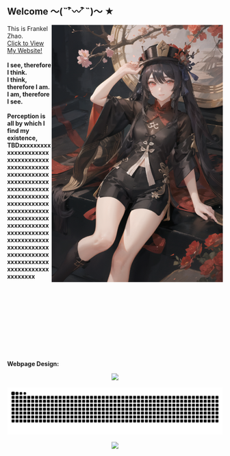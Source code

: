 ## Welcome ～(˵¯͒〰¯͒˵)～ ★

<img align='right' src='personal_cdn/00017-2771211951.png' width='400px'>

This is Frankel Zhao. <br>
[Click to View My Website!](https://furkathertaha.github.io/) <br>
<br>
<b>I see, therefore I think. <b> <br>
<b>I think, therefore I am. <b> <br>
<b>I am, therefore I see. <b> <br>
<br>
Perception is all by which I find my existence, 
TBDxxxxxxxxxxxxxxxxxxxxxxxxxxxxxxxxxxxxxxxxxxxxxxxxxxxxxxxxxxxxxxxxxxxxxxxxxxxxxxxxxxxxxxxxxxxxxxxxxxxxxxxxxxxxxxxxxxxxxxxxxxxxxxxxxxxxxxxxxxxxxxxxxxxxxxxxxxxxxxxxxxxxxxxxxxxxxxxxxxxxxxxxxxxxxxxxxxxxxxxxxxxxxxxxxxxxxxxxxxxxx
<br>
<br>
<br>
<br>
<br>
<br>
<br>
<br>
<br>
<br>
<br>
<br>
<b> Webpage Design: <b>
<p align="center">
    <img src='https://github-readme-stats-one-bice.vercel.app/api/top-langs/?username=Furkathertaha&layout=compact&hide_border=true&langs_count=10&theme=buefy' width='400px'>
</p>

<!-- see my workflow-->
<picture>
  <source media="(prefers-color-scheme: dark)" srcset="https://raw.githubusercontent.com/Furkathertaha/Furkathertaha/output/github-contribution-grid-snake-dark.svg">
  <source media="(prefers-color-scheme: light)" srcset="https://raw.githubusercontent.com/Furkathertaha/Furkathertaha/output/github-contribution-grid-snake.svg">
  <img alt="github contribution grid snake animation" src="https://raw.githubusercontent.com/Furkathertaha/Furkathertaha/output/github-contribution-grid-snake.svg">
</picture>

<p align="center">
  <img src="https://profile-counter.glitch.me/Furkathertaha/count.svg" />
</p>
